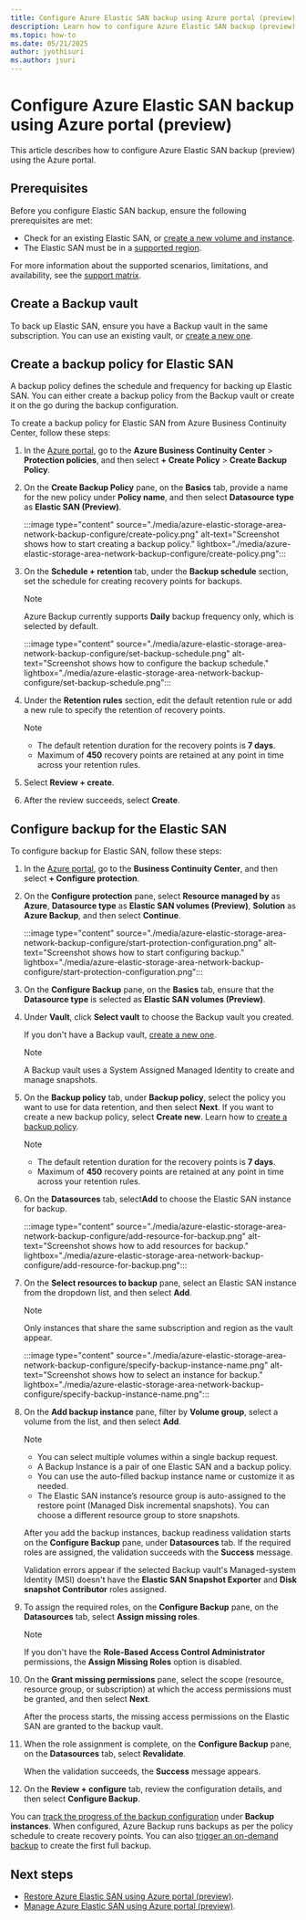 ```yaml
---
title: Configure Azure Elastic SAN backup using Azure portal (preview)
description: Learn how to configure Azure Elastic SAN backup (preview) using Azure portal.
ms.topic: how-to
ms.date: 05/21/2025
author: jyothisuri
ms.author: jsuri
---
```


# Configure Azure Elastic SAN backup using Azure portal (preview)

This article describes how to configure Azure Elastic SAN backup (preview) using the Azure portal.

## Prerequisites

Before you configure Elastic SAN backup, ensure the following prerequisites are met:

- Check for an existing Elastic SAN, or [create a  new volume and instance](/azure/storage/elastic-san/elastic-san-create?tabs=azure-portal).
- The Elastic SAN must be in a [supported region](azure-elastic-storage-area-network-backup-support-matrix.md#supported-regions).

For more information about the supported scenarios, limitations, and availability, see the [support matrix](azure-elastic-storage-area-network-backup-support-matrix.md).

## Create a Backup vault

To back up Elastic SAN, ensure you have a Backup vault in the same subscription. You can use an existing vault, or [create a new one](create-manage-backup-vault.md#create-backup-vault).

## Create a backup policy for Elastic SAN

A backup policy defines the schedule and frequency for backing up Elastic SAN. You can either create a backup policy from the Backup vault or create it on the go during the backup configuration.

To create a backup policy for Elastic SAN from Azure Business Continuity Center, follow these steps:

1. In the [Azure portal](https://portal.azure.com/), go to the **Azure Business Continuity Center** > **Protection policies**, and then select **+ Create Policy** > **Create Backup Policy**.
1. On the **Create Backup Policy** pane, on the **Basics** tab, provide a name for the new policy under **Policy name**, and then select **Datasource type** as **Elastic SAN (Preview)**.

   :::image type="content" source="./media/azure-elastic-storage-area-network-backup-configure/create-policy.png" alt-text="Screenshot shows how to start creating a backup policy." lightbox="./media/azure-elastic-storage-area-network-backup-configure/create-policy.png":::

1. On the **Schedule + retention** tab, under the **Backup schedule** section, set the schedule for creating recovery points for backups.

   >[!Note]
   >Azure Backup currently supports **Daily** backup frequency only, which is selected by default.

   :::image type="content" source="./media/azure-elastic-storage-area-network-backup-configure/set-backup-schedule.png" alt-text="Screenshot shows how to configure the backup schedule." lightbox="./media/azure-elastic-storage-area-network-backup-configure/set-backup-schedule.png":::

1. Under the **Retention rules** section, edit the default retention rule or add a new rule to specify the retention of recovery points.

   >[!Note]
   >- The default retention duration for the recovery points is **7 days**.
   >- Maximum of **450** recovery points are retained at any point in time across your retention rules.

1. Select **Review + create**.
1. After the review succeeds, select **Create**.


## Configure backup for the Elastic SAN

To configure backup for Elastic SAN, follow these steps:

1. In the [Azure portal](https://portal.azure.com/), go to the **Business Continuity Center**, and then select **+ Configure protection**. 
1. On the **Configure protection** pane, select **Resource managed by** as **Azure**, **Datasource type** as **Elastic SAN volumes (Preview)**, **Solution** as **Azure Backup**, and then select **Continue**.

   :::image type="content" source="./media/azure-elastic-storage-area-network-backup-configure/start-protection-configuration.png" alt-text="Screenshot shows how to start configuring backup." lightbox="./media/azure-elastic-storage-area-network-backup-configure/start-protection-configuration.png":::

1. On the **Configure Backup** pane, on the **Basics** tab, ensure that the **Datasource type** is selected as **Elastic SAN volumes (Preview)**.
1. Under **Vault**, click **Select vault** to choose the Backup vault you created.

   If you don't have a Backup vault, [create a new one](#create-a-backup-vault).

   >[!Note]
   >A Backup vault uses a System Assigned Managed Identity to create and manage snapshots.

1. On the **Backup policy** tab, under **Backup policy**, select the policy you want to use for data retention, and then select **Next**.
   If you want to create a new backup policy, select **Create new**. Learn how to [create a backup policy](#create-a-backup-policy-for-elastic-san).

   >[!Note]
   >- The default retention duration for the recovery points is **7 days**.
   >- Maximum of **450** recovery points are retained at any point in time across your retention rules.
 
1. On the **Datasources** tab, select**Add** to choose the Elastic SAN instance for backup. 

   :::image type="content" source="./media/azure-elastic-storage-area-network-backup-configure/add-resource-for-backup.png" alt-text="Screenshot shows how to add resources for backup." lightbox="./media/azure-elastic-storage-area-network-backup-configure/add-resource-for-backup.png":::

1. On the **Select resources to backup** pane, select an Elastic SAN instance from the dropdown list, and then select **Add**.

   >[!Note]
   >Only instances that share the same subscription and region as the vault appear.

   :::image type="content" source="./media/azure-elastic-storage-area-network-backup-configure/specify-backup-instance-name.png" alt-text="Screenshot shows how to select an instance for backup." lightbox="./media/azure-elastic-storage-area-network-backup-configure/specify-backup-instance-name.png":::

1. On the **Add backup instance** pane, filter by **Volume group**, select a volume from the list, and then select **Add**.

   >[!Note]
   >- You can select multiple volumes within a single backup request.
   >- A Backup Instance is a pair of one Elastic SAN and a backup policy.
   >- You can use the auto-filled backup instance name or customize it as needed.
   >- The Elastic SAN instance’s resource group is auto-assigned to the restore point (Managed Disk incremental snapshots). You can choose a different resource group to store snapshots.

   After you add the backup instances, backup readiness validation starts on the **Configure Backup** pane, under **Datasources** tab. If the required roles are assigned, the  validation succeeds with the **Success** message.

   Validation errors appear if the selected Backup vault's Managed-system Identity (MSI) doesn't have the **Elastic SAN Snapshot Exporter** and **Disk snapshot Contributor** roles  assigned.

1. To assign the required roles, on the **Configure Backup** pane, on the **Datasources** tab, select **Assign missing roles**.

   >[!Note]
   >If you don't have the **Role-Based Access Control Administrator** permissions, the **Assign Missing Roles** option is disabled.

1. On the **Grant missing permissions** pane, select the scope (resource, resource group, or subscription) at which the access permissions must be granted, and then select **Next**.

   After the process starts, the missing access permissions on the Elastic SAN are granted to the backup vault. 

1. When the role assignment is complete, on the **Configure Backup** pane, on the **Datasources** tab, select **Revalidate**.

   When the validation succeeds, the **Success** message appears.

1. On the **Review + configure** tab, review the configuration details, and then select **Configure Backup**.

You can [track the progress of the backup configuration](azure-elastic-storage-area-network-backup-manage.md#view-the-elastic-san-backup-and-restore-jobs) under **Backup instances**. When configured, Azure Backup runs backups as per the policy schedule to create recovery points. You can also [trigger an on-demand backup](azure-elastic-storage-area-network-backup-manage.md#run-an-on-demand-backup) to create the first full backup.

## Next steps

- [Restore Azure Elastic SAN using Azure portal (preview)](azure-elastic-storage-area-network-backup-restore.md).
- [Manage Azure Elastic SAN using Azure portal (preview)](azure-elastic-storage-area-network-backup-manage.md).
 


